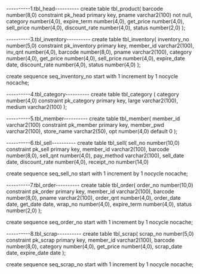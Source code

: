 ----------1.tbl_head----------
create table tbl_product(
barcode number(8,0) constraint pk_head primary key,
pname varchar2(100) not null,
category number(4,0),
expire_term number(4,0),
get_price number(4,0),
sell_price number(4,0),
discount_rate number(4,0),
status number(2,0)
);

----------3.tbl_inventory----------
create table tbl_inventory(
inventory_no number(5,0) constraint pk_inventory primary key,
member_id varchar2(100),
inv_qnt number(4,0),
barcode number(8,0),
pname varchar2(100),
category number(4,0),
get_price number(4,0),
sell_price number(4,0),
expire_date date,
discount_rate number(4,0),
status number(4,0)
);

create sequence seq_inventory_no
start with 1
increment by 1
nocycle nocache;

----------4.tbl_category----------
create table tbl_category (
category number(4,0) constraint pk_category primary key,
large varchar2(100),
medium varchar2(100)
);


----------5.tbl_member----------
create table tbl_member(
member_id varchar2(100) constraint pk_member primary key,
member_pwd varchar2(100),
store_name varchar2(50),
opt number(4,0) default 0
);


----------6.tbl_sell----------
create table tbl_sell(
sell_no number(10,0) constraint pk_sell primary key,
member_id varchar2(100),
barcode number(8,0),
sell_qnt number(4,0),
pay_method varchar2(100),
sell_date date,
discount_rate number(4,0),
receipt_no number(14,0)

create sequence seq_sell_no
start with 1
increment by 1
nocycle nocache;


----------7.tbl_order----------
create table tbl_order(
order_no number(10,0) constraint pk_order primary key,
member_id varchar2(100),
barcode number(8,0),
pname varchar2(100),
order_qnt number(4,0),
order_date date,
get_date date,
wrap_no number(4,0),
expire_term number(4,0),
status number(2,0)
);

create sequence seq_order_no
start with 1
increment by 1
nocycle nocache;


----------8.tbl_scrap----------
create table tbl_scrap(
scrap_no number(5,0) constraint pk_scrap primary key,
member_id varchar2(100),
barcode number(8,0),
category number(4,0),
get_price number(4,0),
scrap_date date,
expire_date date
);

create sequence seq_scrap_no 
start with 1
increment by 1
nocycle nocache;













